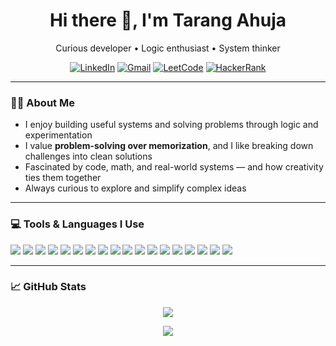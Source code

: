 <h1 align="center">Hi there 👋, I'm Tarang Ahuja</h1>
<p align="center">
  Curious developer • Logic enthusiast • System thinker
</p>

<p align="center">
  <a href="https://www.linkedin.com/in/tarangahuja"><img alt="LinkedIn" src="https://img.shields.io/badge/LinkedIn-0077B5?style=for-the-badge&logo=linkedin&logoColor=white"></a>
  <a href="mailto:tarangahuja.work@gmail.com"><img alt="Gmail" src="https://img.shields.io/badge/Email-D14836?style=for-the-badge&logo=gmail&logoColor=white"></a>
  <a href="https://leetcode.com/your_leetcode_username"><img alt="LeetCode" src="https://img.shields.io/badge/LeetCode-FFA116?style=for-the-badge&logo=leetcode&logoColor=white"></a>
  <a href="https://www.hackerrank.com/your_hackerrank_username"><img alt="HackerRank" src="https://img.shields.io/badge/HackerRank-2EC866?style=for-the-badge&logo=hackerrank&logoColor=white"></a>
</p>

---

### 👨‍💻 About Me

- I enjoy building useful systems and solving problems through logic and experimentation  
- I value **problem-solving over memorization**, and I like breaking down challenges into clean solutions  
- Fascinated by code, math, and real-world systems — and how creativity ties them together  
- Always curious to explore and simplify complex ideas

---

### 💻 Tools & Languages I Use

<p align="left">
  <!-- Programming Languages -->
  <img src="https://img.shields.io/badge/C-A8B9CC?style=flat-square&logo=c&logoColor=black"/>
  <img src="https://img.shields.io/badge/C++-00599C?style=flat-square&logo=c%2B%2B&logoColor=white"/>
  <img src="https://img.shields.io/badge/Python-3776AB?style=flat-square&logo=python&logoColor=white"/>
  <img src="https://img.shields.io/badge/JavaScript-F7DF1E?style=flat-square&logo=javascript&logoColor=black"/>
  <img src="https://img.shields.io/badge/HTML5-E34F26?style=flat-square&logo=html5&logoColor=white"/>
  <img src="https://img.shields.io/badge/CSS3-1572B6?style=flat-square&logo=css3&logoColor=white"/>

  <!-- Frameworks & Tools -->
  <img src="https://img.shields.io/badge/Django-092E20?style=flat-square&logo=django&logoColor=white"/>
  <img src="https://img.shields.io/badge/React-20232A?style=flat-square&logo=react&logoColor=61DAFB"/>
  <img src="https://img.shields.io/badge/Flutter-02569B?style=flat-square&logo=flutter&logoColor=white"/>
  <img src="https://img.shields.io/badge/MySQL-4479A1?style=flat-square&logo=mysql&logoColor=white"/>

  <!-- IDEs and Platforms -->
  <img src="https://img.shields.io/badge/VS%20Code-007ACC?style=flat-square&logo=visual-studio-code&logoColor=white"/>
  <img src="https://img.shields.io/badge/Jupyter-F37626?style=flat-square&logo=jupyter&logoColor=white"/>
  <img src="https://img.shields.io/badge/Google%20Colab-F9AB00?style=flat-square&logo=googlecolab&logoColor=white"/>

  <!-- Design -->
  <img src="https://img.shields.io/badge/Photoshop-31A8FF?style=flat-square&logo=adobephotoshop&logoColor=white"/>
  <img src="https://img.shields.io/badge/GIMP-5C5543?style=flat-square&logo=gimp&logoColor=white"/>

  <!-- OS & Infra -->
  <img src="https://img.shields.io/badge/Linux-FCC624?style=flat-square&logo=linux&logoColor=black"/>
  <img src="https://img.shields.io/badge/Ubuntu-E95420?style=flat-square&logo=ubuntu&logoColor=white"/>
  <img src="https://img.shields.io/badge/Docker-2496ED?style=flat-square&logo=docker&logoColor=white"/>
</p>

---

### 📈 GitHub Stats

<p align="center">
  <img src="https://github-readme-stats.vercel.app/api?username=tarangahuja&show_icons=true&theme=dark&hide_title=true" />
</p>
<p align="center">
  <img src="https://github-readme-stats.vercel.app/api/top-langs/?username=tarangahuja&layout=compact&theme=dark&hide_title=true&langs_count=6" />
</p>

